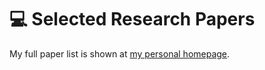 
# 💻 Selected Research Papers

My full paper list is shown at [my personal homepage](https://onejune2018.github.io/homepage/).
